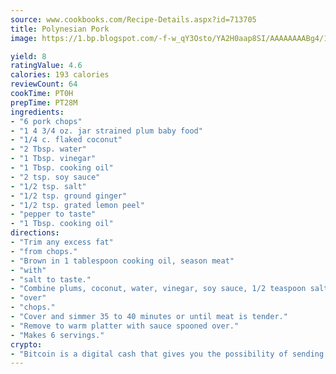 ```yaml
---
source: www.cookbooks.com/Recipe-Details.aspx?id=713705
title: Polynesian Pork
image: https://1.bp.blogspot.com/-f-w_qY3Osto/YA2H0aap8SI/AAAAAAAABg4/17myAO5s9b8JksYvWDXpYkaDlcY0g6k_gCLcBGAsYHQ/s296/3.png

yield: 8
ratingValue: 4.6
calories: 193 calories
reviewCount: 64
cookTime: PT0H
prepTime: PT28M
ingredients:
- "6 pork chops"
- "1 4 3/4 oz. jar strained plum baby food"
- "1/4 c. flaked coconut"
- "2 Tbsp. water"
- "1 Tbsp. vinegar"
- "1 Tbsp. cooking oil"
- "2 tsp. soy sauce"
- "1/2 tsp. salt"
- "1/2 tsp. ground ginger"
- "1/2 tsp. grated lemon peel"
- "pepper to taste"
- "1 Tbsp. cooking oil"
directions:
- "Trim any excess fat"
- "from chops."
- "Brown in 1 tablespoon cooking oil, season meat"
- "with"
- "salt to taste."
- "Combine plums, coconut, water, vinegar, soy sauce, 1/2 teaspoon salt, ginger, lemon peel and pepper, pour"
- "over"
- "chops."
- "Cover and simmer 35 to 40 minutes or until meat is tender."
- "Remove to warm platter with sauce spooned over."
- "Makes 6 servings."
crypto:
- "Bitcoin is a digital cash that gives you the possibility of sending money all over the world, instantly and without a fee."
---
```

